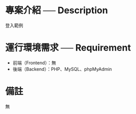# 專案介紹 ── Description

登入範例

# 運行環境需求 ── Requirement

- 前端（Frontend）：無
- 後端（Backend）：PHP、MySQL、phpMyAdmin

# 備註

無
